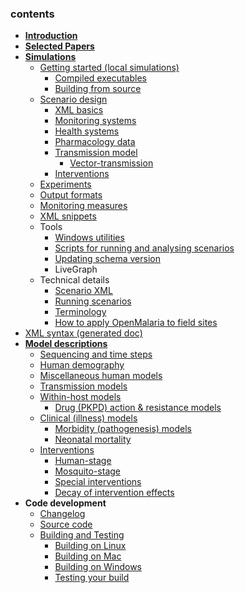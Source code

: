### contents ###

  * **[Introduction](Start.md)**
  * **[Selected Papers](References.md)**
  * **[Simulations](OMUsage.md)**
    * [Getting started (local simulations)](SetupOverview.md)
      * [Compiled executables](Binaries.md)
      * [Building from source](BuildSystem.md)
    * [Scenario design](ScenarioDesign.md)
      * [XML basics](ScenarioXML.md)
      * [Monitoring systems](Monitoring.md)
      * [Health systems](ScenarioHealthSystem.md)
      * [Pharmacology data](ScenarioPharmacology.md)
      * [Transmission model](ScenarioTransmission.md)
        * [Vector-transmission](XmlEntoVector.md)
      * [Interventions](ModelInterventions.md)
    * [Experiments](ExperimentDesign.md)
    * [Output formats](OutputFiles.md)
    * [Monitoring measures](XmlMonitoring.md)
    * [XML snippets](snippets.md)
    * Tools
      * [Windows utilities](UtilsWindows.md)
      * [Scripts for running and analysing scenarios](UtilsRunScripts.md)
      * [Updating schema version](XmlUpdateScenario.md)
      * LiveGraph
    * Technical details
      * [Scenario XML](XmlScenario.md)
      * [Running scenarios](UtilsRunning.md)
      * [Terminology](Terminology.md)
      * [How to apply OpenMalaria to field sites](Instructions.md)
  * [XML syntax (generated doc)](https://github.com/vecnet/om_schema_docs/wiki/GeneratedSchemaDocIndex)
  * **[Model descriptions](ModelsOverview.md)**
    * [Sequencing and time steps](ModelTimeUpdates.md)
    * [Human demography](ModelDemography.md)
    * [Miscellaneous human models](ModelHumanMisc.md)
    * [Transmission models](ModelTransmission.md)
    * [Within-host models](ModelWithinHost.md)
      * [Drug (PKPD) action & resistance models](ModelDrug.md)
    * [Clinical (illness) models](ModelClinical.md)
      * [Morbidity (pathogenesis) models](ModelPathogenesis.md)
      * [Neonatal mortality](ModelNeonatal.md)
    * [Interventions](ModelInterventions.md)
      * [Human-stage](ModelIntervHuman.md)
      * [Mosquito-stage](ModelIntervVector.md)
      * [Special interventions](ModelIntervMisc.md)
      * [Decay of intervention effects](ModelDecayFunctions.md)
  * **Code development**
    * [Changelog](Changelog.md)
    * [Source code](Code#Source_code.md)
    * [Building and Testing](BuildSystem.md)
      * [Building on Linux](UnixBuildOpenMalaria.md)
      * [Building on Mac](MacBuildOpenMalaria.md)
      * [Building on Windows](WindowsBuildOpenMalaria.md)
      * [Testing your build](TestSystem.md)